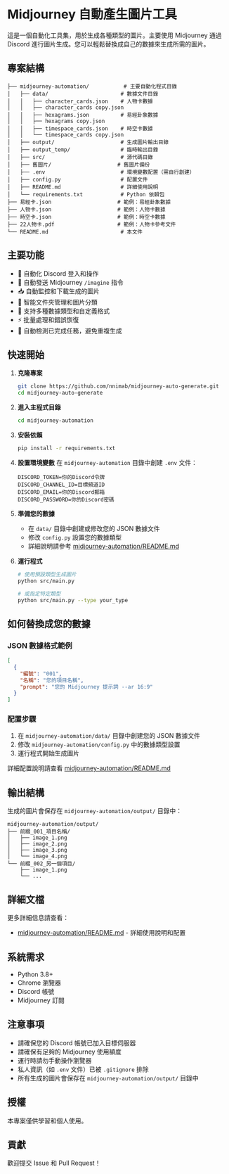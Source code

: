 # Midjourney 自動產生圖片工具

這是一個自動化工具集，用於生成各種類型的圖片。主要使用 Midjourney 通過 Discord 進行圖片生成。您可以輕鬆替換成自己的數據來生成所需的圖片。

## 專案結構

```
├── midjourney-automation/           # 主要自動化程式目錄
│   ├── data/                       # 數據文件目錄
│   │   ├── character_cards.json    # 人物卡數據
│   │   ├── character_cards copy.json
│   │   ├── hexagrams.json          # 易經卦象數據
│   │   ├── hexagrams copy.json
│   │   ├── timespace_cards.json    # 時空卡數據
│   │   └── timespace_cards copy.json
│   ├── output/                     # 生成圖片輸出目錄
│   ├── output_temp/                # 臨時輸出目錄
│   ├── src/                        # 源代碼目錄
│   ├── 舊圖片/                     # 舊圖片備份
│   ├── .env                        # 環境變數配置（需自行創建）
│   ├── config.py                   # 配置文件
│   ├── README.md                   # 詳細使用說明
│   └── requirements.txt            # Python 依賴包
├── 易經卡.json                     # 範例：易經卦象數據
├── 人物卡.json                     # 範例：人物卡數據
├── 時空卡.json                     # 範例：時空卡數據
├── 22人物卡.pdf                    # 範例：人物卡參考文件
└── README.md                       # 本文件
```

## 主要功能

- 🤖 自動化 Discord 登入和操作
- 🎨 自動發送 Midjourney `/imagine` 指令
- 📥 自動監控和下載生成的圖片
- 📁 智能文件夾管理和圖片分類
- 🔄 支持多種數據類型和自定義格式
- ⚡ 批量處理和錯誤恢復
- 🎯 自動檢測已完成任務，避免重複生成

## 快速開始

1. **克隆專案**
   ```bash
   git clone https://github.com/nnimab/midjourney-auto-generate.git
   cd midjourney-auto-generate
   ```

2. **進入主程式目錄**
   ```bash
   cd midjourney-automation
   ```

3. **安裝依賴**
   ```bash
   pip install -r requirements.txt
   ```

4. **設置環境變數**
   在 `midjourney-automation` 目錄中創建 `.env` 文件：
   ```env
   DISCORD_TOKEN=你的Discord令牌
   DISCORD_CHANNEL_ID=目標頻道ID
   DISCORD_EMAIL=你的Discord郵箱
   DISCORD_PASSWORD=你的Discord密碼
   ```

5. **準備您的數據**
   - 在 `data/` 目錄中創建或修改您的 JSON 數據文件
   - 修改 `config.py` 設置您的數據類型
   - 詳細說明請參考 [midjourney-automation/README.md](midjourney-automation/README.md)

6. **運行程式**
   ```bash
   # 使用預設類型生成圖片
   python src/main.py
   
   # 或指定特定類型
   python src/main.py --type your_type
   ```

## 如何替換成您的數據

### JSON 數據格式範例
```json
[
  {
    "編號": "001",
    "名稱": "您的項目名稱", 
    "prompt": "您的 Midjourney 提示詞 --ar 16:9"
  }
]
```

### 配置步驟
1. 在 `midjourney-automation/data/` 目錄中創建您的 JSON 數據文件
2. 修改 `midjourney-automation/config.py` 中的數據類型設置
3. 運行程式開始生成圖片

詳細配置說明請查看 [midjourney-automation/README.md](midjourney-automation/README.md)

## 輸出結構

生成的圖片會保存在 `midjourney-automation/output/` 目錄中：
```
midjourney-automation/output/
├── 前綴_001_項目名稱/
│   ├── image_1.png
│   ├── image_2.png
│   ├── image_3.png
│   └── image_4.png
└── 前綴_002_另一個項目/
    ├── image_1.png
    └── ...
```

## 詳細文檔

更多詳細信息請查看：
- [midjourney-automation/README.md](midjourney-automation/README.md) - 詳細使用說明和配置

## 系統需求

- Python 3.8+
- Chrome 瀏覽器
- Discord 帳號
- Midjourney 訂閱

## 注意事項

- 請確保您的 Discord 帳號已加入目標伺服器
- 請確保有足夠的 Midjourney 使用額度
- 運行時請勿手動操作瀏覽器
- 私人資訊（如 `.env` 文件）已被 `.gitignore` 排除
- 所有生成的圖片會保存在 `midjourney-automation/output/` 目錄中

## 授權

本專案僅供學習和個人使用。

## 貢獻

歡迎提交 Issue 和 Pull Request！ 